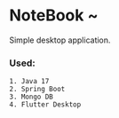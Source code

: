 # NoteBook ~

Simple desktop application.

### Used:
    1. Java 17
    2. Spring Boot
    3. Mongo DB
    4. Flutter Desktop

